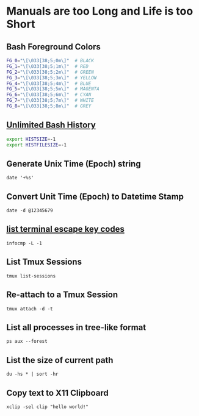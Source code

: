 # Manuals are too Long and Life is too Short

## Bash Foreground Colors

```bash
FG_0="\[\033[38;5;0m\]"  # BLACK
FG_1="\[\033[38;5;1m\]"  # RED
FG_2="\[\033[38;5;2m\]"  # GREEN
FG_3="\[\033[38;5;3m\]"  # YELLOW
FG_4="\[\033[38;5;4m\]"  # BLUE
FG_5="\[\033[38;5;5m\]"  # MAGENTA
FG_6="\[\033[38;5;6m\]"  # CYAN
FG_7="\[\033[38;5;7m\]"  # WHITE
FG_8="\[\033[38;5;8m\]"  # GREY
```

## [Unlimited Bash History](https://stackoverflow.com/questions/9457233/unlimited-bash-history)

```bash
export HISTSIZE=-1
export HISTFILESIZE=-1
```

## Generate Unix Time (Epoch) string

`date '+%s'`

## Convert Unit Time (Epoch) to Datetime Stamp

`date -d @12345679`

## [list terminal escape key codes](https://superuser.com/questions/269464/understanding-control-characters-in-inputrc)

`infocmp -L -1`

## List Tmux Sessions

`tmux list-sessions`

## Re-attach to a Tmux Session

`tmux attach -d -t`

## List all processes in tree-like format

`ps aux --forest`

## List the size of current path

`du -hs * | sort -hr`

## Copy text to X11 Clipboard

`xclip -sel clip "hello world!"`
